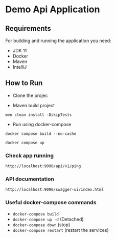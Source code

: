 # Demo Api Application

## Requirements
For building and running the application you need:
- JDK 11
- Docker
- Maven
- IntelliJ

## How to Run
- Clone the projec

- Maven build project
```
mvn clean install -DskipTests
```
- Run using docker-compose
```
docker compose build --no-cache
```
```
docker compose up
```
### Check app running

```shell
http://localhost:9090/api/v1/ping
```

### API documentation

```shell
http://localhost:9090/swagger-ui/index.html
```

### Useful docker-compose commands
- `docker-compose build`
- `docker-compose up -d` (Detached)
- `docker-compose down` (stop)
- `docker-compose restart` (restart the services)